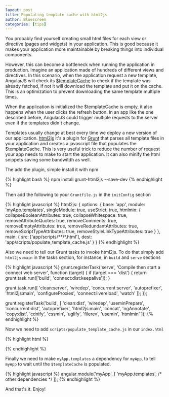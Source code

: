 ```yaml
---
layout: post
title: Populating template cache with html2js
author: Bluescreen
categories: [tips]
---
```


You probably find yourself creating small html files for each view or directive (pages and widgets) in your application. This is good because it makes your application more maintainable by breaking things into individual components.

However, this can become a bottleneck when running the application in production. Imagine an application made of hundreds of different views and directives. In this scenario, when the application request a new template, AngularJS will check its [$templateCache][1] to check if the template was already fetched, if not it will download the template and put it on the cache. This is an optimization to prevent downloading the same template multiple times.

When the application is initialized the $templateCache is empty, it also happens when the user clicks the refresh button. In an app like the one described before, AngularJS could trigger multiple requests to the server even if the templates didn't change.

Templates usually change at best every time we deploy a new version of our application. [html2js][2] it's a plugin for [Grunt][3] that parses all template files in your application and creates a javascript file that populates the $templateCache. This is very useful trick to reduce the number of request your app needs to make to start the application. It can also minify the html snippets saving some bandwitdh as well.

The add the plugin, simple install it with npm

{% highlight bash %}
npm install grunt-html2js --save-dev
{% endhighlight %}

Then add the following to your ``Gruntfile.js`` in the ``initConfig`` section

{% highlight javascript %}
html2js: {
  options: {
    base: 'app',
    module: 'myApp.templates',
    singleModule: true,
    useStrict: true,
    htmlmin: {
      collapseBooleanAttributes: true,
      collapseWhitespace: true,
      removeAttributeQuotes: true,
      removeComments: true,
      removeEmptyAttributes: true,
      removeRedundantAttributes: true,
      removeScriptTypeAttributes: true,
      removeStyleLinkTypeAttributes: true
    }
  },
  main: {
    src: ['app/scripts/**/*.html'],
    dest: 'app/scripts/populate_template_cache.js'
  }
}
{% endhighlight %}

Also we need to tell our Grunt tasks to invoke html2js. To do that simply add ``html2js:main`` in the tasks section, for instance, in ``build`` and ``serve`` sections

{% highlight javascript %}
grunt.registerTask('serve', 'Compile then start a connect web server', function (target) {
  if (target === 'dist') {
    return grunt.task.run(['build', 'connect:dist:keepalive']);
  }

  grunt.task.run([
    'clean:server',
    'wiredep',
    'concurrent:server',
    'autoprefixer',
    'html2js:main',
    'configureProxies',
    'connect:livereload',
    'watch'
  ]);
});

grunt.registerTask('build', [
  'clean:dist',
  'wiredep',
  'useminPrepare',
  'concurrent:dist',
  'autoprefixer',
  'html2js:main',
  'concat',
  'ngAnnotate',
  'copy:dist',
  'cdnify',
  'cssmin',
  'uglify',
  'filerev',
  'usemin',
  'htmlmin'
]);
{% endhighlight %}

Now we need to add ``scripts/populate_template_cache.js`` in our ``index.html``

{% highlight html %}
<!-- build:js({.tmp,app}) scripts/scripts.js -->
<script src="scripts/populate_template_cache.js"></script>
<script src="scripts/app.js"></script>
<!-- other JS like controllers, directives, services, .. -->
<!-- endbuild -->
{% endhighlight %}

Finally we need to make ``myApp.templates`` a dependency for ``myApp``, to tell ``myApp`` to wait until the ``$templateCache`` is populated.

{% highlight javascript %}
angular.module('myApp', [ 'myApp.templates', /* other dependencies */ ]);
{% endhighlight %}

And that's it. Enjoy!

[1]: https://docs.angularjs.org/api/ng/service/$templateCache
[2]: https://github.com/karlgoldstein/grunt-html2js
[3]: http://gruntjs.com/
